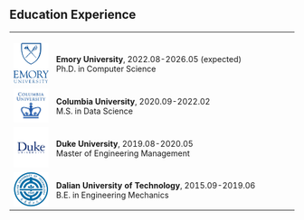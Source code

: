 ## Education Experience
<table frame=void rules=none>
    <tr>
        <td width="15%">
            <br>
            <img src="../assets/img/emory.png">
        </td>
        <td>
            <br>
            <b>Emory University</b>, 2022.08-2026.05 (expected)
            <br>
            Ph.D. in Computer Science
        </td>
    </tr>
    <tr>
        <td width="15%">
            <img src="../assets/img/columbia.png">
        </td>
        <td>
            <b>Columbia University</b>, 2020.09-2022.02
            <br>
            M.S. in Data Science
        </td>
    </tr>
    <tr>
        <td width="15%">
            <img src="../assets/img/duke.png">
        </td>
        <td>
            <b>Duke University</b>, 2019.08-2020.05
            <br>
            Master of Engineering Management
        </td>
    </tr>
    <tr>
        <td width="15%">
            <img src="../assets/img/dut.png">
        </td>
        <td>
            <b>Dalian University of Technology</b>, 2015.09-2019.06
            <br>
            B.E. in Engineering Mechanics
        </td>
    </tr>
</table>

